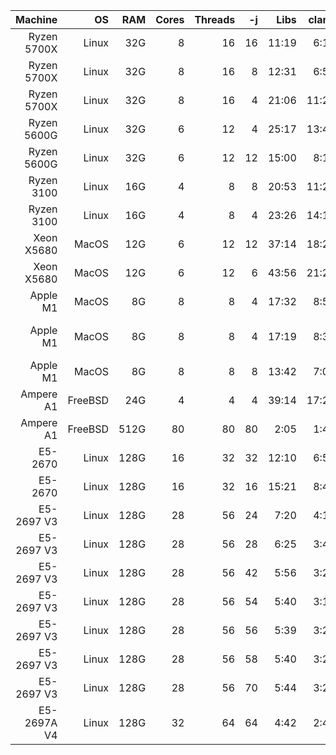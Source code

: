 Machine   | OS    | RAM | Cores | Threads | -j | Libs | clang | flang | Notes
---------:|------:|----:|------:|--------:|---:|-----:|------:|------:|------ 
Ryzen 5700X | Linux | 32G |   8 |      16 | 16 | 11:19| 6:13  |  fail |
Ryzen 5700X | Linux | 32G |   8 |      16 |  8 | 12:31| 6:58  |  fail |
Ryzen 5700X | Linux | 32G |   8 |      16 |  4 | 21:06| 11:28 | 18:58 |
Ryzen 5600G | Linux | 32G |   6 |      12 |  4 | 25:17| 13:41 | 23:48 |
Ryzen 5600G | Linux | 32G |   6 |      12 | 12 | 15:00|  8:10 | 14:44 | 
Ryzen 3100  | Linux | 16G |   4 |       8 |  8 | 20:53|11:24  | fail  | Ran out of RAM
Ryzen 3100  | Linux | 16G |   4 |       8 |  4 | 23:26| 14:12 | 23:27 | 
Xeon X5680  | MacOS | 12G |   6 |      12 | 12 | 37:14| 18:22 | fail  | Ran out of RAM
Xeon X5680  | MacOS | 12G |   6 |      12 |  6 |43:56 |21:28  |39:28  |
Apple M1    | MacOS |  8G |   8 |       8 |  4 |17:32 | 8:51  |  25:12| Passive cooling
Apple M1    | MacOS |  8G |   8 |       8 |  4 |17:19 | 8:32  |  22:28| Laptop external cooler
Apple M1    | MacOS |  8G |   8 |       8 |  8 |13:42 | 7:03  |3:01:51| Passive cooling
Ampere A1   |FreeBSD| 24G |   4 |       4 |  4 |39:14 | 17:24 | 34:17 | 
Ampere A1   |FreeBSD|512G |  80 |      80 | 80 | 2:05 |  1:48 |  5:46 | 
E5-2670     | Linux |128G |  16 |      32 | 32 |12:10 |  6:50 | 11:16 | 
E5-2670     | Linux |128G |  16 |      32 | 16 |15:21 |  8:44 | 14:05 | 
E5-2697 V3  | Linux |128G |  28 |      56 | 24 | 7:20 |  4:16 |  7:14 |
E5-2697 V3  | Linux |128G |  28 |      56 | 28 | 6:25 |  3:48 |  6:22 |
E5-2697 V3  | Linux |128G |  28 |      56 | 42 | 5:56 |  3:29 | *6:01*|
E5-2697 V3  | Linux |128G |  28 |      56 | 54 | 5:40 |  3:18 |  6:17 |
E5-2697 V3  | Linux |128G |  28 |      56 | 56 | 5:39 |  3:21 |  6:14 |
E5-2697 V3  | Linux |128G |  28 |      56 | 58 | 5:40 |  3:20 |  6:19 |
E5-2697 V3  | Linux |128G |  28 |      56 | 70 | 5:44 |  3:21 |  6:30 |
E5-2697A V4 | Linux |128G |  32 |      64 | 64 | 4:42 |  2:48 |  5:35 |
